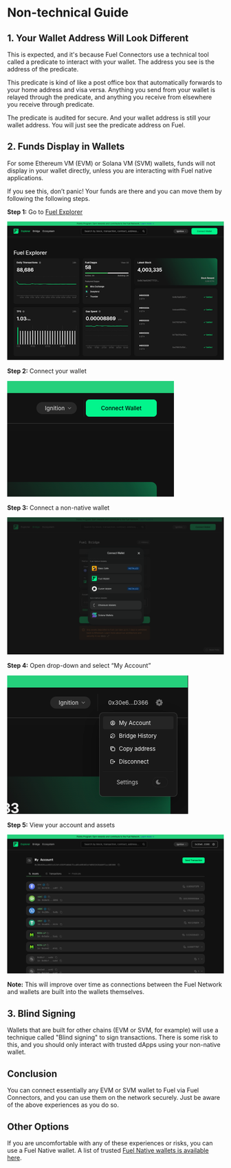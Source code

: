 
# Non-technical Guide

## 1. Your Wallet Address Will Look Different

This is expected, and it's because Fuel Connectors use a technical tool called a predicate to interact with your wallet. The address you see is the address of the predicate.

This predicate is kind of like a post office box that automatically forwards to your home address and visa versa. Anything you send from your wallet is relayed through the predicate, and anything you receive from elsewhere you receive through predicate.

The predicate is audited for secure. And your wallet address is still your wallet address. You will just see the predicate address on Fuel.

## 2. Funds Display in Wallets

For some Ethereum VM (EVM) or Solana VM (SVM) wallets, funds will not display in your wallet directly, unless you are interacting with Fuel native applications.

If you see this, don’t panic! Your funds are there and you can move them by following the following steps.

**Step 1:** Go to [Fuel Explorer](https://app.fuel.network/)

![step one](https://raw.githubusercontent.com/FuelLabs/docs-hub/8873ef4500d88f481a73e9a08c74fcd637ef401d/docs/guides/docs/assets/fuel-connectors-step-one.png)

**Step 2:** Connect your wallet

![step two](https://raw.githubusercontent.com/FuelLabs/docs-hub/8873ef4500d88f481a73e9a08c74fcd637ef401d/docs/guides/docs/assets/fuel-connectors-step-two.png)

**Step 3:** Connect a non-native wallet

![step three](https://raw.githubusercontent.com/FuelLabs/docs-hub/8873ef4500d88f481a73e9a08c74fcd637ef401d/docs/guides/docs/assets/fuel-connectors-step-three.png)

**Step 4:** Open drop-down and select “My Account”

![step four](https://raw.githubusercontent.com/FuelLabs/docs-hub/8873ef4500d88f481a73e9a08c74fcd637ef401d/docs/guides/docs/assets/fuel-connectors-step-four.png)

**Step 5:** View your account and assets

![step five](https://raw.githubusercontent.com/FuelLabs/docs-hub/8873ef4500d88f481a73e9a08c74fcd637ef401d/docs/guides/docs/assets/fuel-connectors-step-five.png)

**Note:** This will improve over time as connections between the Fuel Network and wallets are built into the wallets themselves.

## 3. Blind Signing

Wallets that are built for other chains (EVM or SVM, for example) will use a technique called "Blind signing" to sign transactions. There is some risk to this, and you should only interact with trusted dApps using your non-native wallet.

## Conclusion

You can connect essentially any EVM or SVM wallet to Fuel via Fuel Connectors, and you can use them on the network securely. Just be aware of the above experiences as you do so.

## Other Options

If you are uncomfortable with any of these experiences or risks, you can use a Fuel Native wallet. A list of trusted [Fuel Native wallets is available here](https://app.fuel.network/ecosystem?tag=Wallet).
